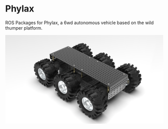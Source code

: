 # Phylax

[//]: # (Image References)

[image1]: ./images/phylax.png "Rendered image" 

ROS Packages for Phylax, a 6wd autonomous vehicle based on the wild thumper platform.

![alt text][image1] 


                                            
